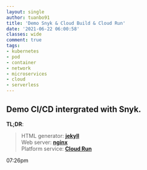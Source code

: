 ```yaml
---
layout: single
author: tuanbo91
title: 'Demo Snyk & Cloud Build & Cloud Run'
date: '2021-06-22 06:00:58'
classes: wide
comment: true
tags:
- kubernetes
- pod
- container
- network
- microservices
- cloud
- serverless
---
```


## Demo CI/CD intergrated with Snyk.‌‌
**TL;DR**:
> HTML generator: [**jekyll**](https://jekyllrb.com/)\
> Web server: [**nginx**](https://www.nginx.com/)\
> Platform service: [**Cloud Run**](https://cloud.google.com/run)

07:26pm
